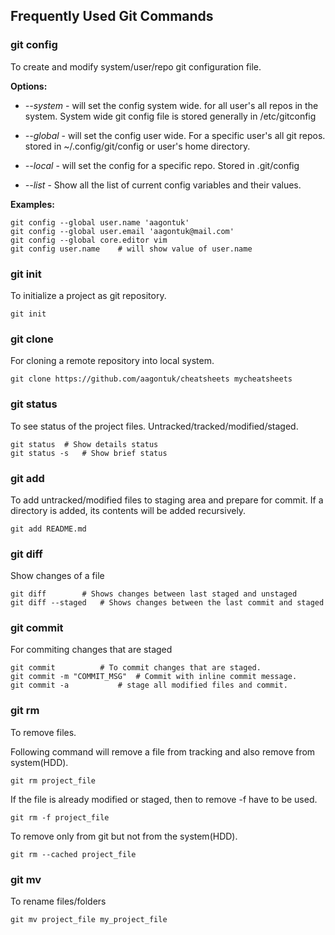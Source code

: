 ## Frequently Used Git Commands ##

### git config ###

To create and modify system/user/repo git configuration file.

**Options:**
* *--system* - will set the config system wide. for all user's
all repos in the system. System wide git config file is
stored generally in /etc/gitconfig

* *--global* - will set the config user wide. For a specific user's
all git repos. stored in ~/.config/git/config or user's home directory.

* *--local* - will set the config for a specific repo. Stored in .git/config

* *--list* - Show all the list of current config variables and their values.

**Examples:**

```
git config --global user.name 'aagontuk'
git config --global user.email 'aagontuk@mail.com'
git config --global core.editor vim
git config user.name	# will show value of user.name
```

### git init ###

To initialize a project as git repository.

```
git init
```

### git clone ###

For cloning a remote repository into local system.

```
git clone https://github.com/aagontuk/cheatsheets mycheatsheets
```

### git status ###

To see status of the project files. Untracked/tracked/modified/staged.

```
git status	# Show details status
git status -s	# Show brief status
```

### git add ###

To add untracked/modified files to staging area and prepare for commit.
If a directory is added, its contents will be added recursively.

```
git add README.md
```

### git diff ###

Show changes of a file

```
git diff		# Shows changes between last staged and unstaged
git diff --staged	# Shows changes between the last commit and staged
```

### git commit ###

For commiting changes that are staged

```
git commit			# To commit changes that are staged.
git commit -m "COMMIT_MSG"	# Commit with inline commit message.
git commit -a			# stage all modified files and commit.
```

### git rm ###

To remove files.

Following command will remove a file from tracking and also remove from system(HDD).
```
git rm project_file
```

If the file is already modified or staged, then to remove -f have to be used.
```
git rm -f project_file
```

To remove only from git but not from the system(HDD).
```
git rm --cached project_file
```

### git mv ###

To rename files/folders

```
git mv project_file my_project_file
```
